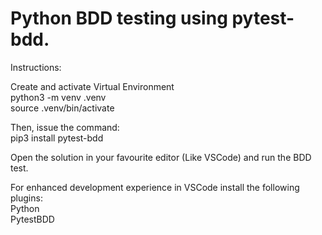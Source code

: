 # Python BDD testing using pytest-bdd.

Instructions:

Create and activate Virtual Environment<br/>
python3 -m venv .venv<br/>
source .venv/bin/activate


Then, issue the command:<br>
pip3 install pytest-bdd

Open the solution in your favourite editor (Like VSCode) and run the BDD test. 

For enhanced development experience in VSCode install the following plugins:<br>
Python<br>
PytestBDD
